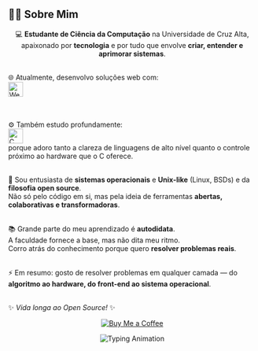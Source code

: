 <!-- ==================== SOBRE MIM ==================== -->
## 👨‍💻 Sobre Mim  

<p align="center">
  💻 <b>Estudante de Ciência da Computação</b> na Universidade de Cruz Alta, apaixonado por <b>tecnologia</b> e por tudo que envolve <b>criar, entender e aprimorar sistemas</b>.<br><br>
  
  🌐 Atualmente, desenvolvo soluções web com:  
  <img src="https://skillicons.dev/icons?i=react,ts,js,tailwind,nodejs,express,mongodb" height="30" alt="Web Tech Icons"/>  
  <br><br>
  
  ⚙️ Também estudo profundamente:  
  <img src="https://skillicons.dev/icons?i=c,python,assembly" height="30" alt="C Python Assembly"/>  
  porque adoro tanto a clareza de linguagens de alto nível quanto o controle próximo ao hardware que o C oferece.<br><br>
  
  🐧 Sou entusiasta de <b>sistemas operacionais</b> e <b>Unix-like</b> (Linux, BSDs) e da <b>filosofia open source</b>.  
  Não só pelo código em si, mas pela ideia de ferramentas <b>abertas, colaborativas e transformadoras</b>.<br><br>
  
  📚 Grande parte do meu aprendizado é <b>autodidata</b>.  
  A faculdade fornece a base, mas não dita meu ritmo.  
  Corro atrás do conhecimento porque quero <b>resolver problemas reais</b>.<br><br>
  
  ⚡ Em resumo: gosto de resolver problemas em qualquer camada — do <b>algoritmo ao hardware, do front-end ao sistema operacional</b>.<br><br>
  
  ✨ <i>Vida longa ao Open Source!</i> ✨
</p>

<p align="center">
  <!-- Botão Buy Me a Coffee com hover efeito -->
  <a href="https://www.buymeacoffee.com/sl4apdev" target="_blank">
    <img src="https://img.shields.io/badge/☕ Buy%20Me%20a%20Coffee-%23FFDD00?style=for-the-badge&logo=buy-me-a-coffee&logoColor=black" alt="Buy Me a Coffee" 
    onmouseover="this.style.transform='scale(1.1)';" 
    onmouseout="this.style.transform='scale(1)';" 
    style="transition: transform 0.3s;" />
  </a>
</p>

<p align="center">
  <!-- Pequena animação com emojis -->
  <img src="https://readme-typing-svg.herokuapp.com?font=Fira+Code&size=24&pause=1000&color=38BDAE&width=400&lines=Aprendendo+e+criando+todos+os+dias...;Transformando+c%C3%B3digo+em+solu%C3%A7%C3%B5es...;Explorando+o+mundo+do+Open+Source!" alt="Typing Animation" />
</p>
